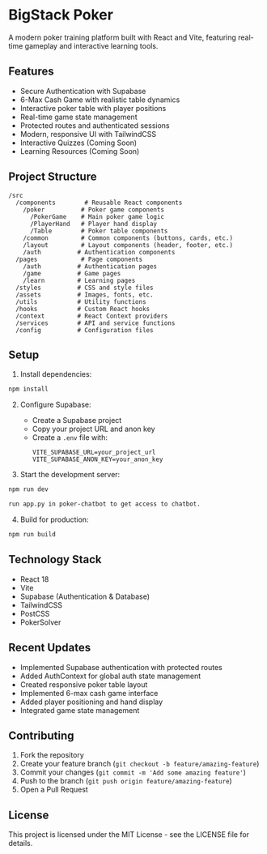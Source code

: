 # BigStack Poker

A modern poker training platform built with React and Vite, featuring real-time gameplay and interactive learning tools.

## Features

- Secure Authentication with Supabase
- 6-Max Cash Game with realistic table dynamics
- Interactive poker table with player positions
- Real-time game state management
- Protected routes and authenticated sessions
- Modern, responsive UI with TailwindCSS
- Interactive Quizzes (Coming Soon)
- Learning Resources (Coming Soon)

## Project Structure

```
/src
  /components        # Reusable React components
    /poker          # Poker game components
      /PokerGame    # Main poker game logic
      /PlayerHand   # Player hand display
      /Table        # Poker table components
    /common         # Common components (buttons, cards, etc.)
    /layout         # Layout components (header, footer, etc.)
    /auth          # Authentication components
  /pages            # Page components
    /auth          # Authentication pages
    /game          # Game pages
    /learn         # Learning pages
  /styles          # CSS and style files
  /assets          # Images, fonts, etc.
  /utils           # Utility functions
  /hooks           # Custom React hooks
  /context         # React Context providers
  /services        # API and service functions
  /config          # Configuration files
```

## Setup

1. Install dependencies:
```bash
npm install
```

2. Configure Supabase:
   - Create a Supabase project
   - Copy your project URL and anon key
   - Create a `.env` file with:
     ```
     VITE_SUPABASE_URL=your_project_url
     VITE_SUPABASE_ANON_KEY=your_anon_key
     ```

3. Start the development server:
```bash
npm run dev

run app.py in poker-chatbot to get access to chatbot.
```

4. Build for production:
```bash
npm run build
```

## Technology Stack

- React 18
- Vite
- Supabase (Authentication & Database)
- TailwindCSS
- PostCSS
- PokerSolver

## Recent Updates

- Implemented Supabase authentication with protected routes
- Added AuthContext for global auth state management
- Created responsive poker table layout
- Implemented 6-max cash game interface
- Added player positioning and hand display
- Integrated game state management

## Contributing

1. Fork the repository
2. Create your feature branch (`git checkout -b feature/amazing-feature`)
3. Commit your changes (`git commit -m 'Add some amazing feature'`)
4. Push to the branch (`git push origin feature/amazing-feature`)
5. Open a Pull Request

## License

This project is licensed under the MIT License - see the LICENSE file for details.
